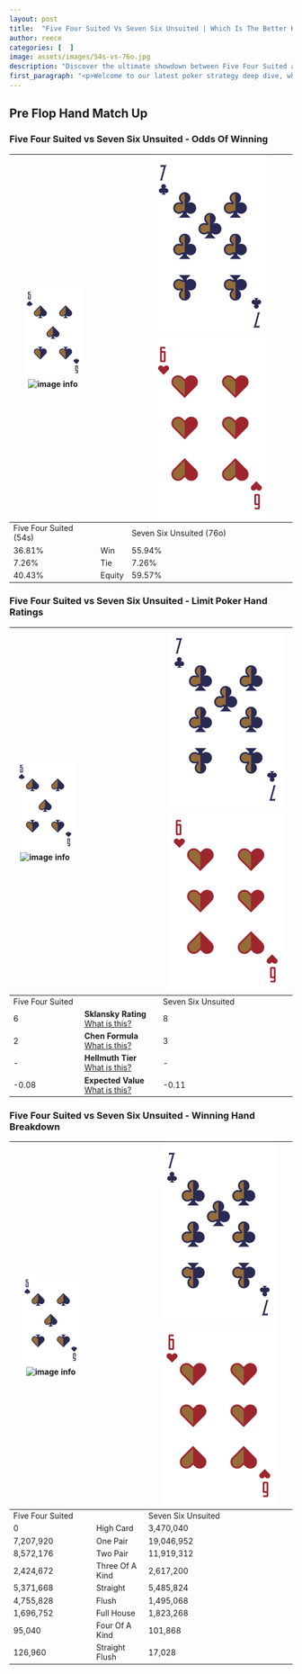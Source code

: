 ```yaml
---
layout: post
title:  "Five Four Suited Vs Seven Six Unsuited | Which Is The Better Hand In Poker? A Complete Guide"
author: reece
categories: [  ]
image: assets/images/54s-vs-76o.jpg
description: "Discover the ultimate showdown between Five Four Suited and Seven Six Unsuited in poker! Uncover the odds, strategies, and scenarios where one hand triumphs over the other. Get ready to up your poker game with this thrilling analysis."
first_paragraph: "<p>Welcome to our latest poker strategy deep dive, where we're pitting two distinct hands against each other in a high-stakes showdown: Five Four Suited vs Seven Six Unsuited.</p><p>In the dynamic world of poker, every decision counts, and knowing which hand holds the upper hand is key to your success at the table.</p><p>In this article, we'll dissect these two hands, explore the scenarios where one dominates the other, and equip you with the knowledge to make strategic choices that can tip the odds in your favor.</p><p>Get ready to unravel the intriguing dynamics of these poker hands and elevate your game to new heights.</p>"
---
```




[comment]: # (sp0)

## Pre Flop Hand Match Up

<div class="table hand-ratings" markdown="1"> 



### Five Four Suited vs Seven Six Unsuited - Odds Of Winning


    
| ![image info](assets/images/hand1/5.png) ![image info](assets/images/hand1/4s.png) |  | ![image info](assets/images/hand2/7.png) ![image info](assets/images/hand2/6o.png) |
| -------- | -------- | -------- |
| Five Four Suited (54s) |  | Seven Six Unsuited (76o) |
| 36.81% | Win | 55.94% |
| 7.26% | Tie | 7.26% |
| 40.43% | Equity | 59.57% |




[comment]: # (sp1)



### Five Four Suited vs Seven Six Unsuited - Limit Poker Hand Ratings


    
| ![image info](assets/images/hand1/5.png) ![image info](assets/images/hand1/4s.png) |  | ![image info](assets/images/hand2/7.png) ![image info](assets/images/hand2/6o.png) |
| -------- | -------- | -------- |
| Five Four Suited |  | Seven Six Unsuited |
| 6 | **Sklansky Rating** [What is this?](/sklansky-rating-explained) | 8 |
| 2 | **Chen Formula** [What is this?](/chen-formula-explained) | 3 |
| - | **Hellmuth Tier** [What is this?](/Hellmuth-tier-explained) | - |
| -0.08 | **Expected Value** [What is this?](/expected-value-explained) | -0.11 |




[comment]: # (sp2)



### Five Four Suited vs Seven Six Unsuited - Winning Hand Breakdown


    
| ![image info](assets/images/hand1/5.png) ![image info](assets/images/hand1/4s.png) |  | ![image info](assets/images/hand2/7.png) ![image info](assets/images/hand2/6o.png) |
| -------- | -------- | -------- |
| Five Four Suited |  | Seven Six Unsuited |
| 0 | High Card | 3,470,040 |
| 7,207,920 | One Pair | 19,046,952 |
| 8,572,176 | Two Pair | 11,919,312 |
| 2,424,672 | Three Of A Kind | 2,617,200 |
| 5,371,668 | Straight | 5,485,824 |
| 4,755,828 | Flush | 1,495,068 |
| 1,696,752 | Full House | 1,823,268 |
| 95,040 | Four Of A Kind | 101,868 |
| 126,960 | Straight Flush | 17,028 |




[comment]: # (sp3)



</div>

[comment]: # (sp4)



[comment]: # (sp5)

